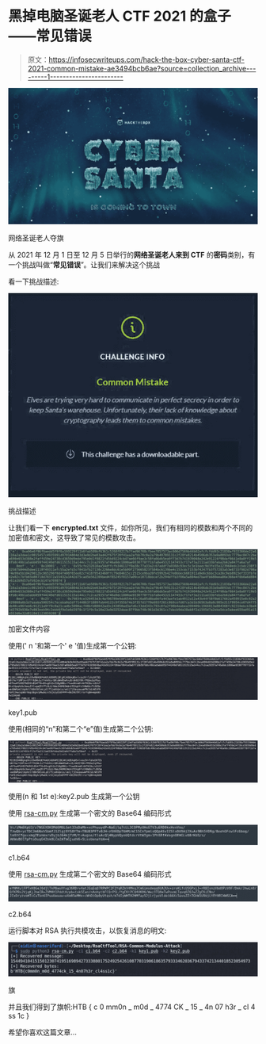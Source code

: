 # 黑掉电脑圣诞老人 CTF 2021 的盒子——常见错误

> 原文：<https://infosecwriteups.com/hack-the-box-cyber-santa-ctf-2021-common-mistake-ae3494bcb6ae?source=collection_archive---------1----------------------->

![](img/18950a8d63045b960287be7b790923ba.png)

网络圣诞老人夺旗

从 2021 年 12 月 1 日至 12 月 5 日举行的**网络圣诞老人来到 CTF** 的**密码**类别，有一个挑战叫做“**常见错误**”。让我们来解决这个挑战

看一下挑战描述:

![](img/c7a4270cf6fa0b02be57ef46ae72c92b.png)

挑战描述

让我们看一下 **encrypted.txt** 文件，如你所见，我们有相同的模数和两个不同的加密值和密文，这导致了常见的模数攻击。

![](img/b1d4495215db568df3ac965d5004a8b5.png)

加密文件内容

使用(' n '和第一个' e '值)生成第一个公钥:

![](img/481b5628d4622170a77ebaf9cb84f2e3.png)

key1.pub

使用(相同的“n”和第二个“e”值)生成第二个公钥:

![](img/ec9ca1f19f62ae453fe01a4f701cf154.png)

使用(n 和 1st e):key2.pub 生成第一个公钥

使用 [rsa-cm.py](https://github.com/HexPandaa/RSA-Common-Modulus-Attack) 生成第一个密文的 Base64 编码形式

![](img/71f86cdaca085ea89f42ac684f058fda.png)

c1.b64

使用 [rsa-cm.py](https://github.com/HexPandaa/RSA-Common-Modulus-Attack) 生成第二个密文的 Base64 编码形式

![](img/d59b32b0e2345e369e0f56a69596cbb6.png)

c2.b64

运行脚本对 RSA 执行共模攻击，以恢复消息的明文:

![](img/8a20217c9cd86af823d1ad32dd43fec5.png)

旗

并且我们得到了旗帜:HTB { c 0 mm0n _ m0d _ 4774 CK _ 15 _ 4n 07 h3r _ cl 4 ss 1c }

希望你喜欢这篇文章…